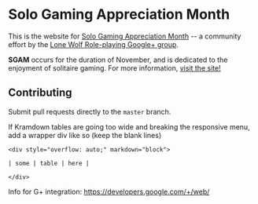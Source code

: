 # Solo Gaming Appreciation Month 

This is the website for [Solo Gaming Appreciation Month](http://sologamingmonth.com) 
-- a community effort by the 
[Lone Wolf Role-playing Google+ group](https://plus.google.com/communities/116965157741523529510). 

**SGAM** occurs for the duration of November, and is dedicated to the enjoyment
of solitaire gaming. For more information, 
[visit the site!](http://sologamingmonth.com/about)

## Contributing

Submit pull requests directly to the `master` branch.

If Kramdown tables are going too wide and breaking the responsive menu, add a wrapper div like so (keep the blank lines)

    <div style="overflow: auto;" markdown="block">
    
    | some | table | here |
    
    </div>

Info for G+ integration: https://developers.google.com/+/web/
